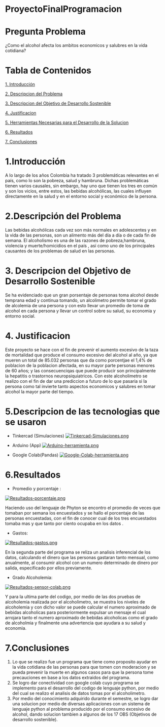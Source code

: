 # ProyectoFinalProgramacion
# Pregunta Problema
¿Como el alcohol afecta los ambitos economicos y salubres en la vida cotidiana?
# Tabla de Contenidos
[1. Introducción](#introducción)

[2. Descripcion del Problema](#descripcion-del-problema)

[3. Descripcion del Objetivo de Desarrollo Sostenible](#descripcion-del-objetivo-de-desarrollo-sostenible)

[4. Justificacion](#justificacion)

[5. Herramientas Necesarias para el Desarrollo de la Solucion](#herramientas-necesarias-para-el-desarrollo-de-la-solucion)

[6. Resultados](#resultados)

[7. Conclusiones](#conclusiones)

# 1.Introducción
A lo largo de los años Colombia ha tratado 3 problemáticas relevantes en el país, como lo son la pobreza, salud y hambruna. Dichas problemáticas tienen varios causales, sin embargo, hay uno que tienen los tres en común y son los vicios, entre estos, las bebidas alcohólicas, las cuales influyen directamente en la salud y en el entorno social y económico de la persona.  
# 2.Descripción del Problema
Las bebidas alcohólicas cada vez son más normales en adolescentes y en la vida de las personas, son un alimento más del día a día o de cada fin de semana. El alcoholismo es una de las razones de pobreza,hambruna, violencia y muerte/homicidios en el país , así como uno de los principales causantes de los problemas de salud en las personas.
# 3. Descripcion del Objetivo de Desarrollo Sostenible
Se ha evidenciado que un gran porsentaje de personas toma alcohol desde temprana edad y continua tomando, un alcolimetro permite tomar el grado de alcolemia de una persona y con esto llevar un promedio de toma de alcohol en cada persona y llevar un control sobre su salud, su economia y entorno social.
# 4. Justificacion
Este proyecto se hace con el fin de prevenir el aumento excesivo de la taza de mortalidad que produce el consumo excesivo del alcohol al año, ya que mueren un total de 85.032 personas que da como porcentjae el 1,4% de poblacion de la poblacion afectada, en su mayor parte personas menores de 60 años; y las consecuenciqas que puede producir son principalmente la hepatitis o trastornos neuropsiquiatricos. Con este alcoholimetro se realizo con el fin de dar una prediccion a futuro de lo que pasaria si la persona como tal invierte tanto aspectos economicos y salubres en tomar alcohol la mayor parte del tiempo. 

# 5.Descripcion de las tecnologias que se usaron
- Tinkercad (Simulaciones)
[![Tinkercad-Simulaciones.png](https://i.postimg.cc/qRS5N4Rg/Tinkercad-Simulaciones.png)](https://postimg.cc/bD0TMX1j)

- Arduino (App)
[![Arduino-herramienta.png](https://i.postimg.cc/gJsb9XnL/Arduino-herramienta.png)](https://postimg.cc/k62pK5N7)

- Google Colab(Pandas)
[![Google-Colab-herramienta.png](https://i.postimg.cc/mkkq0mvK/Google-Colab-herramienta.png)](https://postimg.cc/GT0qDxhj)

# 6.Resultados
- Promedio y porcentaje :

[![Resultados-porcentaje.png](https://i.postimg.cc/ZKrgXv2b/Resultados-porcentaje.png)](https://postimg.cc/fJRB9yMp)

Haciendo uso del lenguaje de Phyton se encontro el promedio de veces que tomaban por semana los encuestados y se hallo el porcentaje de las personas encuestadas, con el fin de conocer cual de los tres encuestados tomaba mas y que tanto por ciento ocupaba en los datos . 

- Gastos:

[![Resultados-gastos.png](https://i.postimg.cc/1X8CWf6Q/Resultados-gastos.png)](https://postimg.cc/PvkQJf23)

En la segunda parte del programa se reliza un analisis inferencial de los datos, calculando el dinero que las personas gastaran tanto mensual, como anualmente, al consumir alcohol con un numero determinado de dinero por salida, especificado por ellos previamente.

- Grado Alcoholemia:

[![Resultados-sensor-colab.png](https://i.postimg.cc/bNWcjjNg/Resultados-sensor-colab.png)](https://postimg.cc/nC4wvgm9)

Y para la ultima parte del codigo, por medio de las dos pruebas de alcoholemia realizada por el alcoholimetro, se muestra los niveles de alcoholemia y con dicho valor se puede calcular el numero aproximado de bebidas alcoholicas para posteriormente expulsar un mensaje el cual arrojara tanto el numero aproximado de bebidas alcoholicas como el grado de alcoholmia y finalmente una advertencia que ayudara a su salud y economia.

# 7.Conclusiones
1. Lo que se realizo fue un programa que tiene como proposito ayudar en la vida cotidiana de las personas para que tomen con moderacion y se pueda prevenir la muerte en algunos casos para que la persona tome precauciones en base a los datos extraidos del programa.
2. Se logro dar conectividad con google colab cuyo programa se implemento para el desarrollo del codigo de lenguaje python, por medio del cual se realizo el analisis de datos tomas por  el alcoholimetro.
3. Por medio del conocimiento adquirido durante el semestre, se logro dar una solucion por medio de diversas aplicaciones con un sistema de lenguaje python al problema producido por el consumo excesivo de alcohol, dando solucion tambien a algunos de los 17 OBS (Objetivos de desarrollo sostenible).


